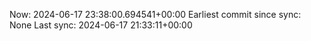 Now: 2024-06-17 23:38:00.694541+00:00 Earliest commit since sync: None Last sync: 2024-06-17 21:33:11+00:00
